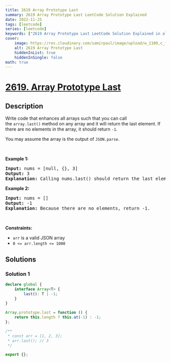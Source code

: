 ```yaml
---
title: 2619 Array Prototype Last
summary: 2619 Array Prototype Last LeetCode Solution Explained
date: 2022-11-25
tags: [leetcode]
series: [leetcode]
keywords: ["2619 Array Prototype Last LeetCode Solution Explained in all languages", "2619 Array Prototype Last", "LeetCode", "leetcode solution in Python3 C++ Java Go PHP Ruby Swift TypeScript Rust C# JavaScript C", "GeeksforGeeks", "InterviewBit", "Coding Ninjas", "HackerRank", "HackerEarth", "CodeChef", "TopCoder", "AlgoExpert", "freeCodeCamp", "Codeforces", "GitHub", "AtCoder", "Samir Paul"]
cover:
    image: https://res.cloudinary.com/samirpaul/image/upload/w_1100,c_fit,co_rgb:FFFFFF,l_text:Arial_75_bold:2619 Array Prototype Last - Solution Explained/problem-solving.webp
    alt: 2619 Array Prototype Last
    hiddenInList: true
    hiddenInSingle: false
math: true
---
```



# [2619. Array Prototype Last](https://leetcode.com/problems/array-prototype-last)


## Description

<p>Write code that enhances all arrays such that you can call the&nbsp;<code>array.last()</code>&nbsp;method on any array and it will return the last element. If there are no elements in the array, it should return&nbsp;<code>-1</code>.</p>

<p>You may assume the array is the output of&nbsp;<code>JSON.parse</code>.</p>

<p>&nbsp;</p>
<p><strong class="example">Example 1:</strong></p>

<pre>
<strong>Input:</strong> nums = [null, {}, 3]
<strong>Output:</strong> 3
<strong>Explanation:</strong> Calling nums.last() should return the last element: 3.
</pre>

<p><strong class="example">Example 2:</strong></p>

<pre>
<strong>Input:</strong> nums = []
<strong>Output:</strong> -1
<strong>Explanation:</strong> Because there are no elements, return -1.
</pre>

<p>&nbsp;</p>
<p><strong>Constraints:</strong></p>

<ul>
	<li><code>arr</code> is a valid JSON array</li>
	<li><code>0 &lt;= arr.length &lt;= 1000</code></li>
</ul>

## Solutions

### Solution 1

<!-- tabs:start -->

```ts
declare global {
    interface Array<T> {
        last(): T | -1;
    }
}

Array.prototype.last = function () {
    return this.length ? this.at(-1) : -1;
};

/**
 * const arr = [1, 2, 3];
 * arr.last(); // 3
 */

export {};
```

<!-- tabs:end -->

<!-- end -->
